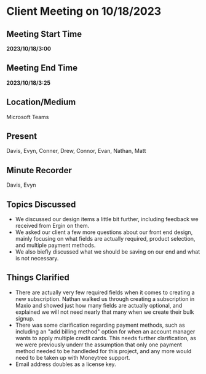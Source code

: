 # Client Meeting on 10/18/2023

## Meeting Start Time

**2023/10/18/3:00**

## Meeting End Time

**2023/10/18/3:25**

## Location/Medium

Microsoft Teams

## Present

Davis, Evyn, Conner, Drew, Connor, Evan, Nathan, Matt

## Minute Recorder

Davis, Evyn

## Topics Discussed

- We discussed our design items a little bit further, including feedback we received from Ergin on them.
- We asked our client a few more questions about our front end design, mainly focusing on what fields are actually required, product selection, and multiple payment methods.
- We also biefly discussed what we should be saving on our end and what is not necessary.

## Things Clarified

- There are actually very few required fields when it comes to creating a new subscription. Nathan walked us through creating a subscription in Maxio and showed just how many fields are actually optional, and explained we will not need nearly that many when we create their bulk signup.
- There was some clarification regarding payment methods, such as including an "add billing method" option for when an account manager wants to apply multiple credit cards. This needs further clarification, as we were previously underr the assumption that only one payment method needed to be handleded for this project, and any more would need to be taken up with Moneytree support.
- Email address doubles as a license key.
